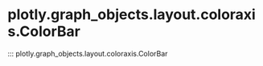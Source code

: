 # plotly.graph_objects.layout.coloraxis.ColorBar

::: plotly.graph_objects.layout.coloraxis.ColorBar
